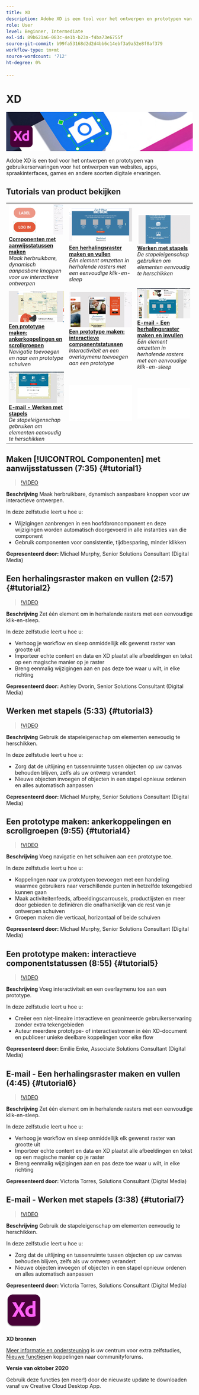```yaml
---
title: XD
description: Adobe XD is een tool voor het ontwerpen en prototypen van gebruikerservaringen voor het ontwerpen van websites, apps, spraakinterfaces, games en andere soorten digitale ervaringen.
role: User
level: Beginner, Intermediate
exl-id: 89b621a6-083c-4e1b-b23a-f4ba73e6755f
source-git-commit: b99fa53168d2d2d4bb6c14ebf3a9a52e8f0af379
workflow-type: tm+mt
source-wordcount: '712'
ht-degree: 0%

---
```


# XD

![Hoofdafbeelding van zelfstudie](../assets/XD.jpg)

Adobe XD is een tool voor het ontwerpen en prototypen van gebruikerservaringen voor het ontwerpen van websites, apps, spraakinterfaces, games en andere soorten digitale ervaringen.

## Tutorials van product bekijken

<table style="table-layout:fixed">
<tr>
 <td>
   <a href="xd.md#tutorial1">
      <img alt="Componenten met aanwijsstatussen maken" src="../assets/Xd_hoverstates_components_thumbnail.jpg" />
   </a>
    <div>
   <a href="xd.md#tutorial1"><strong>Componenten met aanwijsstatussen maken</strong></a>
    </div>
    <em>Maak herbruikbare, dynamisch aanpasbare knoppen voor uw interactieve ontwerpen</em>
    <br>
  </td>
  <td>
    <a href="xd.md#tutorial2">
        <img alt="Een herhalingsraster maken en vullen" src="../assets/XD_repeatgrid_thumbnail.jpg" />
    </a>
    <div>
    <a href="xd.md#tutorial2"><strong>Een herhalingsraster maken en vullen</strong></a>
    </div>
    <em>Eén element omzetten in herhalende rasters met een eenvoudige klik-en-sleep</em>
    <br>
  </td>
  <td>
   <a href="xd.md#tutorial3">
      <img alt="Werken met stapels" src="../assets/xd_Stacks_thumbnail.jpg" />
   </a>
    <div>
    <a href="xd.md#tutorial3"><strong>Werken met stapels</strong></a>
    </div>
    <em>De stapeleigenschap gebruiken om elementen eenvoudig te herschikken</em>
    <br>
  </td>
</tr>
<tr>
 <td>
    <a href="xd.md#tutorial4">
        <img alt="Een prototype maken: ankerkoppelingen en scrollgroepen" src="../assets/XD_Scrolls_Thumbnail_Murphy.jpg" />
    </a>
    <div>
    <a href="xd.md#tutorial4"><strong>Een prototype maken: ankerkoppelingen en scrollgroepen</strong></a>
    </div>
    <em>Navigatie toevoegen en naar een prototype schuiven</em>
    <br>
  </td>
  <td>
    <a href="xd.md#tutorial5">
        <img alt="Een prototype maken: interactieve componentstatussen" src="../assets/XD_interactiveprototypes_enke.jpg" />
    </a>
    <div>
    <a href="xd.md#tutorial5"><strong>Een prototype maken: interactieve componentstatussen</strong></a>
    </div>
    <em>Interactiviteit en een overlaymenu toevoegen aan een prototype</em>
    <br>
  </td>
  <td>
   <a href="xd.md#tutorial6">
      <img alt="E-mail - Een herhalingsraster maken en invullen" src="../assets/xd_repeat_torres.jpg" />
   </a>
    <div>
   <a href="xd.md#tutorial7"><strong>E-mail - Een herhalingsraster maken en invullen</strong></a>
    </div>
    <em>Eén element omzetten in herhalende rasters met een eenvoudige klik-en-sleep</em>
    <br>
  </td>
</tr>
<tr>
 <td>
    <a href="xd.md#tutorial7">
        <img alt="E-mail - Werken met stapels" src="../assets/xd_stacks_torres.jpg" />
    </a>
    <div>
    <a href="xd.md#tutorial7"><strong>E-mail - Werken met stapels</strong></a>
    </div>
    <em>De stapeleigenschap gebruiken om elementen eenvoudig te herschikken</em>
    <br>
  </td>
  <td>
    <img alt="Spacer" src="../assets/Whitespacer.png" />
    <div>
    <br>
  </td>
  <td>
    <img alt="Spacer" src="../assets/Whitespacer.png" />
    <div>
    <br>
  </td>
</tr>
</table>

## Maken [!UICONTROL Componenten] met aanwijsstatussen (7:35) {#tutorial1}

>[!VIDEO](https://video.tv.adobe.com/v/326874?hidetitle=true)

**Beschrijving**
Maak herbruikbare, dynamisch aanpasbare knoppen voor uw interactieve ontwerpen.

In deze zelfstudie leert u hoe u:
* Wijzigingen aanbrengen in een hoofdbroncomponent en deze wijzigingen worden automatisch doorgevoerd in alle instanties van die component
* Gebruik componenten voor consistentie, tijdbesparing, minder klikken

**Gepresenteerd door:**
Michael Murphy, Senior Solutions Consultant (Digital Media)

## Een herhalingsraster maken en vullen (2:57) {#tutorial2}

>[!VIDEO](https://video.tv.adobe.com/v/326955?hidetitle=true)

**Beschrijving**
Zet één element om in herhalende rasters met een eenvoudige klik-en-sleep.

In deze zelfstudie leert u hoe u:
* Verhoog je workflow en sleep onmiddellijk elk gewenst raster van grootte uit
* Importeer echte content en data en XD plaatst alle afbeeldingen en tekst op een magische manier op je raster
* Breng eenmalig wijzigingen aan en pas deze toe waar u wilt, in elke richting

**Gepresenteerd door:**
Ashley Dvorin, Senior Solutions Consultant (Digital Media)

## Werken met stapels (5:33) {#tutorial3}

>[!VIDEO](https://video.tv.adobe.com/v/326956?hidetitle=true)

**Beschrijving**
Gebruik de stapeleigenschap om elementen eenvoudig te herschikken.

In deze zelfstudie leert u hoe u:
* Zorg dat de uitlijning en tussenruimte tussen objecten op uw canvas behouden blijven, zelfs als uw ontwerp verandert
* Nieuwe objecten invoegen of objecten in een stapel opnieuw ordenen en alles automatisch aanpassen

**Gepresenteerd door:**
Michael Murphy, Senior Solutions Consultant (Digital Media)

## Een prototype maken: ankerkoppelingen en scrollgroepen (9:55) {#tutorial4}

>[!VIDEO](https://video.tv.adobe.com/v/326957?hidetitle=true)

**Beschrijving**
Voeg navigatie en het schuiven aan een prototype toe.

In deze zelfstudie leert u hoe u:
* Koppelingen naar uw prototypen toevoegen met een handeling waarmee gebruikers naar verschillende punten in hetzelfde tekengebied kunnen gaan
* Maak activiteitenfeeds, afbeeldingscarrousels, productlijsten en meer door gebieden te definiëren die onafhankelijk van de rest van je ontwerpen schuiven
* Groepen maken die verticaal, horizontaal of beide schuiven

**Gepresenteerd door:**
Michael Murphy, Senior Solutions Consultant (Digital Media)

## Een prototype maken: interactieve componentstatussen (8:55) {#tutorial5}

>[!VIDEO](https://video.tv.adobe.com/v/326958?hidetitle=true)

**Beschrijving**
Voeg interactiviteit en een overlaymenu toe aan een prototype.

In deze zelfstudie leert u hoe u:
* Creëer een niet-lineaire interactieve en geanimeerde gebruikerservaring zonder extra tekengebieden
* Auteur meerdere prototype- of interactiestromen in één XD-document en publiceer unieke deelbare koppelingen voor elke flow

**Gepresenteerd door:**
Emilie Enke, Associate Solutions Consultant (Digital Media)

## E-mail - Een herhalingsraster maken en vullen (4:45) {#tutorial6}

>[!VIDEO](https://video.tv.adobe.com/v/326775?hidetitle=true)

**Beschrijving**
Zet één element om in herhalende rasters met een eenvoudige klik-en-sleep.

In deze zelfstudie leert u hoe u:
* Verhoog je workflow en sleep onmiddellijk elk gewenst raster van grootte uit
* Importeer echte content en data en XD plaatst alle afbeeldingen en tekst op een magische manier op je raster
* Breng eenmalig wijzigingen aan en pas deze toe waar u wilt, in elke richting

**Gepresenteerd door:**
Victoria Torres, Solutions Consultant (Digital Media)

## E-mail - Werken met stapels (3:38) {#tutorial7}

>[!VIDEO](https://video.tv.adobe.com/v/326759?hidetitle=true)

**Beschrijving**
Gebruik de stapeleigenschap om elementen eenvoudig te herschikken.

In deze zelfstudie leert u hoe u:
* Zorg dat de uitlijning en tussenruimte tussen objecten op uw canvas behouden blijven, zelfs als uw ontwerp verandert
* Nieuwe objecten invoegen of objecten in een stapel opnieuw ordenen en alles automatisch aanpassen

**Gepresenteerd door:**
Victoria Torres, Solutions Consultant (Digital Media)

![XD](../assets/xd_appicon_96.png)

**XD bronnen**

[Meer informatie en ondersteuning](https://helpx.adobe.com/support/xd.html) is uw centrum voor extra zelfstudies, [Nieuwe functies](https://helpx.adobe.com/xd/user-guide.html/xd/help/whats-new.ug.html)en koppelingen naar communityforums.

**Versie van oktober 2020**

Gebruik deze functies (en meer!) door de nieuwste update te downloaden vanaf uw Creative Cloud Desktop App.
